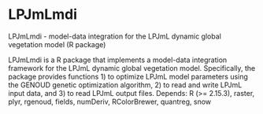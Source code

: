 # LPJmLmdi
LPJmLmdi - model-data integration for the LPJmL dynamic global vegetation model (R package)

LPJmLmdi is a R package that implements a model-data integration framework for the LPJmL dynamic global vegetation model. Specifically, the package provides functions 1) to optimize LPJmL model parameters using the GENOUD genetic optimization algorithm, 2) to read and write LPJmL input data, and 3) to read LPJmL output files.
Depends: R (>= 2.15.3), raster, plyr, rgenoud, fields, numDeriv, RColorBrewer, quantreg, snow
